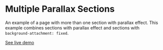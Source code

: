 # Multiple Parallax Sections

An example of a page with more than one section with parallax effect. This example combines sections with parallax effect and sections with `background-attachment: fixed`.

[See live demo](http://ui.maurojflores.com/components/multiple-plx/)